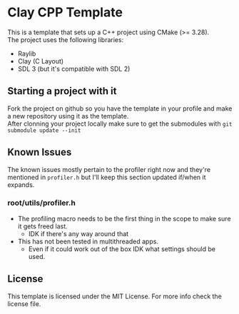 # Clay CPP Template

This is a template that sets up a C++ project using CMake (>= 3.28).  
The project uses the following libraries:

- Raylib
- Clay (C Layout)
- SDL 3 (but it's compatible with SDL 2)

## Starting a project with it

Fork the project on github so you have the template in your profile and make a new repository using it as the template.  
After clonning your project locally make sure to get the submodules with `git submodule update --init`

## Known Issues

The known issues mostly pertain to the profiler right now and they're mentioned in `profiler.h` but I'll keep this section updated if/when it expands.

### root/utils/profiler.h

- The profiling macro needs to be the first thing in the scope to make sure it gets freed last.
  - IDK if there's any way around that
- This has not been tested in multithreaded apps.
  - Even if it could work out of the box IDK what settings should be used.

## License

This template is licensed under the MIT License. For more info check the license file.

